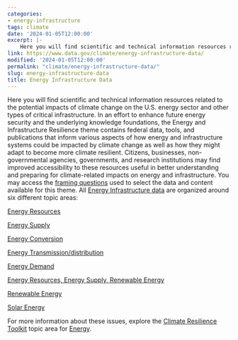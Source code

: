 ```yaml
---
categories:
- energy-infrastructure
tags: climate
date: '2024-01-05T12:00:00'
excerpt: |-
    Here you will find scientific and technical information resources related to the potential impacts of climate change on the U.S. energy sector and other types of critical infrastructure. In an effort to enhance future energy security and the underlying knowledge foundations...
link: https://www.data.gov/climate/energy-infrastructure-data/
modified: '2024-01-05T12:00:00'
permalink: "climate/energy-infrastructure-data/"
slug: energy-infrastructure-data
title: Energy Infrastructure Data
---
```


Here you will find scientific and technical information resources related to the potential impacts of climate change on the U.S. energy sector and other types of critical infrastructure. In an effort to enhance future energy security and the underlying knowledge foundations, the Energy and Infrastructure Resilience theme contains federal data, tools, and publications that inform various aspects of how energy and infrastructure systems could be impacted by climate change as well as how they might adapt to become more climate resilient. Citizens, businesses, non-governmental agencies, governments, and research institutions may find improved accessibility to these resources useful in better understanding and preparing for climate-related impacts on energy and infrastructure. You may access the [framing questions](https://data.gov/climate/energy-infrastructure/energy-infrastructure-framing-questions/) used to select the data and content available for this theme. All [Energy Infrastructure data](https://catalog.data.gov/dataset/?groups=climate5434&_vocab_category_all_limit=0&vocab_category_all=Energy+Infrastructure) are organized around six different topic areas:

[Energy Resources](https://catalog.data.gov/dataset/?groups=climate5434&_vocab_category_all_limit=0&vocab_category_all=Energy+Infrastructure&vocab_category_all=Energy+Resources)


[Energy Supply](https://catalog.data.gov/dataset/?groups=climate5434&_vocab_category_all_limit=0&vocab_category_all=Energy+Infrastructure&vocab_category_all=Energy+Supply)


[Energy Conversion](https://catalog.data.gov/dataset/?groups=climate5434&_vocab_category_all_limit=0&vocab_category_all=Energy+Infrastructure&vocab_category_all=Energy+Conversion)


[Energy Transmission/distribution](https://catalog.data.gov/dataset/?groups=climate5434&_vocab_category_all_limit=0&vocab_category_all=Energy+Infrastructure&vocab_category_all=Energy+Transmission%2Fdistribution)


[Energy Demand](https://catalog.data.gov/dataset/?groups=climate5434&_vocab_category_all_limit=0&vocab_category_all=Energy+Infrastructure&vocab_category_all=Energy+Demand)


[Energy Resources, Energy Supply, Renewable Energy](https://catalog.data.gov/dataset/?groups=climate5434&_vocab_category_all_limit=0&vocab_category_all=Energy+Infrastructure&vocab_category_all=Energy+Resources%2C+Energy+Supply%2C+Renewable+Energy)


[Renewable Energy](https://catalog.data.gov/dataset/?groups=climate5434&_vocab_category_all_limit=0&vocab_category_all=Energy+Infrastructure&vocab_category_all=Renewable+Energy)


[Solar Energy](https://catalog.data.gov/dataset/?groups=climate5434&_vocab_category_all_limit=0&vocab_category_all=Energy+Infrastructure&vocab_category_all=Solar+Energy)

For more information about these issues, explore the [Climate Resilience Toolkit](https://toolkit.climate.gov/) topic area for [Energy](https://toolkit.climate.gov/topics/energy-supply-and-use).